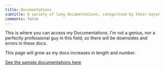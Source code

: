 ```yaml
---
title: Documentations
subtitle: A variety of long documentations, categorised by their major related subjects
comments: false
---
```


This is where you can access my Documentations. I'm not a genius, nor a perfectly professional guy in this field, so there will be downsides and errors in these docs.

This page will grow as my docs increases in length and number.

[See the sample documentations here](./samples/)
